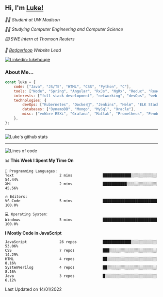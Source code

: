 <h2> Hi, I'm <a href="https://www.lukehouge.com">Luke!</a></h2>

<p><em>👨‍🎓 Student at UW Madison</em></p>
<p><em>🧑‍💻 Studying Computer Engineering and Computer Science</em></p>
<p><em>⌨️ SWE Intern at Thomson Reuters</em></p>
<p><em>🚆  <a href="https://badgerloop.com">Badgerloop</a> Website Lead</em></p>


[![Linkedin: lukehouge](https://img.shields.io/badge/-lukehouge-blue?style=flat-square&logo=Linkedin&logoColor=white&link=https://www.linkedin.com/in/lukehouge/)](https://www.linkedin.com/in/lukehouge/)

### About Me...  

```javascript
const luke = {
    code: ["Java", "JS/TS", "HTML", "CSS", "Python", "C"],
    tools: ["Node", "Spring", "Angular", "RxJs", "NgRx", "Redux", "React", "Electron", "Gradle"],
    interests: ["full stack development", "networking", "devOps", "web dev", "photography"],
    technologies: {
        devOps: ["Kubernetes", "Docker🐳", "Jenkins", "Helm", "ELK Stack"],
        databases: ["DynamoDB", "Mongo", "MySql", "Oracle"],
        misc: ["vmWare ESXi", "Grafana", "Matlab", "Prometheus", "Pendo", "Rancher", "Cisco"]
    },
};
```
---

![Luke's github stats](https://github-readme-stats.vercel.app/api?username=lukehouge&show_icons=true&theme=dracula)

---

<!--START_SECTION:waka-->
![Lines of code](https://img.shields.io/badge/From%20Hello%20World%20I%27ve%20Written-2%20Million%20lines%20of%20code-blue)

📊 **This Week I Spent My Time On** 

```text
💬 Programming Languages: 
Text                     2 mins              █████████████░░░░░░░░░░░░   54.44% 
XML                      2 mins              ███████████░░░░░░░░░░░░░░   45.56%

🔥 Editors: 
VS Code                  5 mins              █████████████████████████   100.0%

💻 Operating System: 
Windows                  5 mins              █████████████████████████   100.0%

```

**I Mostly Code in JavaScript** 

```text
JavaScript               26 repos            █████████████░░░░░░░░░░░░   53.06% 
CSS                      7 repos             ███░░░░░░░░░░░░░░░░░░░░░░   14.29% 
HTML                     4 repos             ██░░░░░░░░░░░░░░░░░░░░░░░   8.16% 
SystemVerilog            4 repos             ██░░░░░░░░░░░░░░░░░░░░░░░   8.16% 
Java                     3 repos             █░░░░░░░░░░░░░░░░░░░░░░░░   6.12%

```



 Last Updated on 14/01/2022
<!--END_SECTION:waka-->
